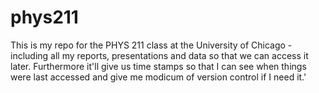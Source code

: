 # phys211

This is my repo for the PHYS 211 class at the University of Chicago - including all my reports, presentations and data so that we can access it later.  Furthermore it'll give us time stamps so that I can see when things were last accessed and give me modicum of version control if I need it.'

